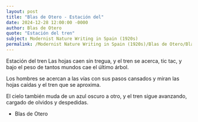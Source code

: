 ```yaml
---
layout: post
title: "Blas de Otero - Estación del"
date: 2024-12-28 12:00:00 -0000
author: Blas de Otero
quote: "Estación del tren"
subject: Modernist Nature Writing in Spain (1920s)
permalink: /Modernist Nature Writing in Spain (1920s)/Blas de Otero/Blas de Otero - Estación del
---
```


Estación del tren
Las hojas caen sin tregua,
y el tren se acerca, tic tac,
y bajo el peso de tantos mundos
cae el último árbol.

Los hombres se acercan a las vías
con sus pasos cansados
y miran las hojas caídas
y el tren que se aproxima.

El cielo también muda
de un azul oscuro a otro,
y el tren sigue avanzando,
cargado de olvidos y despedidas.

- Blas de Otero
